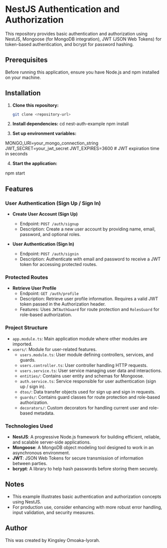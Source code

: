 # NestJS Authentication and Authorization

This repository provides basic authentication and authorization using NestJS, Mongoose (for MongoDB integration), JWT (JSON Web Tokens) for token-based authentication, and bcrypt for password hashing.

## Prerequisites

Before running this application, ensure you have Node.js and npm installed on your machine.

## Installation

1. **Clone this repository:**

   ```bash
   git clone <repository-url>

   ```

2. **Install dependencies:**
   cd nest-auth-example
   npm install

3. **Set up environment variables:**

MONGO_URI=your_mongo_connection_string
JWT_SECRET=your_jwt_secret
JWT_EXPIRES=3600 # JWT expiration time in seconds

4. **Start the application:**

npm start

## Features

### User Authentication (Sign Up / Sign In)

- **Create User Account (Sign Up)**

  - Endpoint: `POST /auth/signup`
  - Description: Create a new user account by providing name, email, password, and optional roles.

- **User Authentication (Sign In)**
  - Endpoint: `POST /auth/signin`
  - Description: Authenticate with email and password to receive a JWT token for accessing protected routes.

### Protected Routes

- **Retrieve User Profile**
  - Endpoint: `GET /auth/profile`
  - Description: Retrieve user profile information. Requires a valid JWT token passed in the Authorization header.
  - Features: Uses `JWTAuthGuard` for route protection and `RolesGuard` for role-based authorization.

### Project Structure

- `app.module.ts`: Main application module where other modules are imported.
- `users/`: Module for user-related features.
  - `users.module.ts`: User module defining controllers, services, and guards.
  - `users.controller.ts`: User controller handling HTTP requests.
  - `users.service.ts`: User service managing user data and interactions.
  - `entities/`: Contains user entity and schemas for Mongoose.
  - `auth.service.ts`: Service responsible for user authentication (sign up / sign in).
  - `dtos/`: Data transfer objects used for sign up and sign in requests.
  - `guards/`: Contains guard classes for route protection and role-based authorization.
  - `decorators/`: Custom decorators for handling current user and role-based metadata.

### Technologies Used

- **NestJS**: A progressive Node.js framework for building efficient, reliable, and scalable server-side applications.
- **Mongoose**: A MongoDB object modeling tool designed to work in an asynchronous environment.
- **JWT**: JSON Web Tokens for secure transmission of information between parties.
- **bcrypt**: A library to help hash passwords before storing them securely.

## Notes

- This example illustrates basic authentication and authorization concepts using NestJS.
- For production use, consider enhancing with more robust error handling, input validation, and security measures.

## Author

This was created by Kingsley Omoaka-Iyorah.
